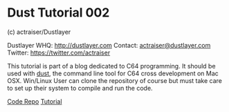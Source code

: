 # Dust Tutorial 002 #

(c) actraiser/Dustlayer

Dustlayer WHQ: http://dustlayer.com
Contact: actraiser@dustlayer.com
Twitter: https://twitter.com/actraiser

This tutorial is part of a blog dedicated to C64 programming. It should be used with [dust](https://github.com/actraiser/dustlayer "Dustlayer Repository holds the dust command line tool"), the command line tool for C64 cross development on Mac OSX. Win/Linux User can clone the repository of course but must take care to set up their system to compile and run the code. 

[Code Repo](https://github.com/actraiser/dust-tutorial-c64-first-intro)
[Tutorial](https://dustlayer.com/c64-coding-tutorials/2013/2/17/a-simple-c64-intro)
